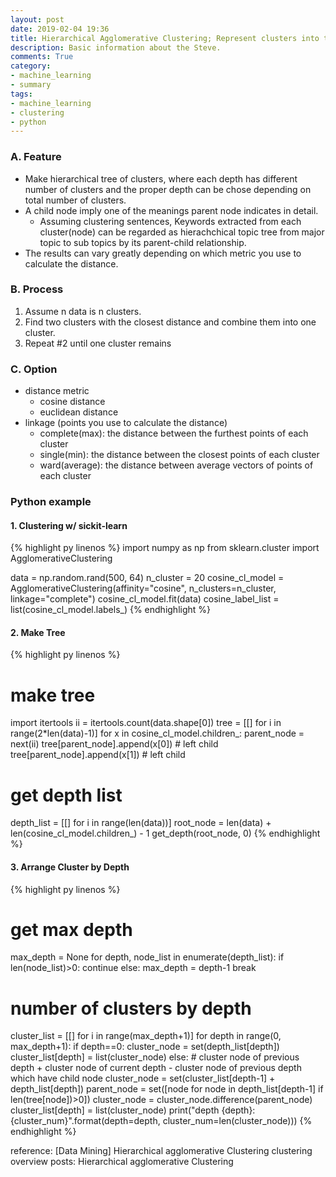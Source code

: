 ```yaml
---
layout: post
date: 2019-02-04 19:36
title: Hierarchical Agglomerative Clustering; Represent clusters into tree
description: Basic information about the Steve.
comments: True
category: 
- machine_learning
- summary
tags:
- machine_learning
- clustering
- python
---
```

### A. Feature
- Make hierarchical tree of clusters, where each depth has different number of clusters and the proper depth can be chose depending on total number of clusters.
- A child node imply one of the meanings parent node indicates in detail.
    - Assuming clustering sentences, Keywords extracted from each cluster(node) can be regarded as hierachchical topic tree from major topic to sub topics by its parent-child relationship.
- The results can vary greatly depending on which metric you use to calculate the distance.
  

### B. Process
1. Assume n data is n clusters.
2. Find two clusters with the closest distance and combine them into one cluster.
3. Repeat #2 until one cluster remains
    

### C. Option
- distance metric
    - cosine distance
    - euclidean distance
- linkage (points you use to calculate the distance)
    - complete(max): the distance between the furthest points of each cluster
    - single(min): the distance between the closest points of each cluster
    - ward(average): the distance between average vectors of points of each cluster

### Python example
#### 1. Clustering w/ sickit-learn
{% highlight py linenos %}
import numpy as np
from sklearn.cluster import AgglomerativeClustering

data = np.random.rand(500, 64)
n_cluster = 20
cosine_cl_model = AgglomerativeClustering(affinity="cosine", n_clusters=n_cluster, linkage="complete")
cosine_cl_model.fit(data)
cosine_label_list = list(cosine_cl_model.labels_)
{% endhighlight %}

#### 2. Make Tree
{% highlight py linenos %}
# make tree
import itertools
ii = itertools.count(data.shape[0])
tree = [[] for i in range(2*len(data)-1)]
for x in cosine_cl_model.children_:
    parent_node = next(ii)
    tree[parent_node].append(x[0]) # left child
    tree[parent_node].append(x[1]) # left child

# get depth list
depth_list = [[] for i in range(len(data))]
root_node = len(data) + len(cosine_cl_model.children_) - 1
get_depth(root_node, 0)
{% endhighlight %}


#### 3. Arrange Cluster by Depth
{% highlight py linenos %}
# get max depth
max_depth = None
for depth, node_list in enumerate(depth_list):
    if len(node_list)>0:
        continue
    else:
        max_depth = depth-1
        break
            
# number of clusters by depth
cluster_list = [[] for i in range(max_depth+1)]
for depth in range(0, max_depth+1):
    if depth==0:
        cluster_node = set(depth_list[depth])
        cluster_list[depth] = list(cluster_node)
    else:
        #  cluster node of previous depth + cluster node of current depth - cluster node of previous depth which have child node
        cluster_node = set(cluster_list[depth-1] + depth_list[depth])
        parent_node = set([node for node in depth_list[depth-1] if len(tree[node])>0])
        cluster_node = cluster_node.difference(parent_node)
        cluster_list[depth] = list(cluster_node)
    print("depth {depth}: {cluster_num}".format(depth=depth, cluster_num=len(cluster_node)))
{% endhighlight %}


reference: [Data Mining] Hierarchical agglomerative Clustering
clustering overview posts: Hierarchical agglomerative Clustering